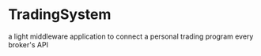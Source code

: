 # TradingSystem
a light middleware application to connect a personal trading program every broker's API 
